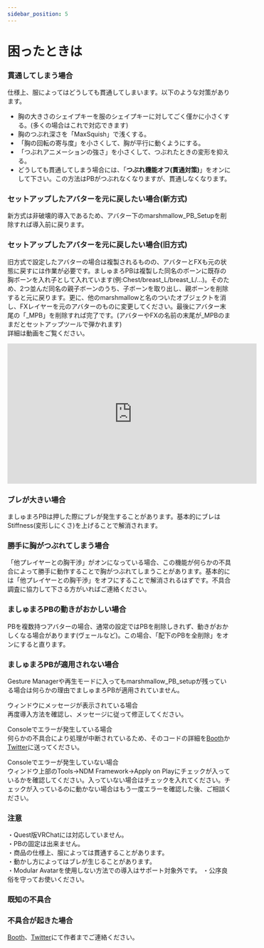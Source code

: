 ```yaml
---
sidebar_position: 5
---
```


# 困ったときは
### 貫通してしまう場合
仕様上、服によってはどうしても貫通してしまいます。以下のような対策があります。
- 胸の大きさのシェイプキーを服のシェイプキーに対してごく僅かに小さくする。(多くの場合はこれで対応できます)
- 胸のつぶれ深さを「MaxSquish」で浅くする。
- 「胸の回転の寄与度」を小さくして、胸が平行に動くようにする。
- 「つぶれアニメーションの強さ」を小さくして、つぶれたときの変形を抑える。
- どうしても貫通してしまう場合には、「**つぶれ機能オフ(貫通対策)**」をオンにして下さい。この方法はPBがつぶれなくなりますが、貫通しなくなります。

### セットアップしたアバターを元に戻したい場合(新方式)
新方式は非破壊的導入であるため、アバター下のmarshmallow_PB_Setupを削除すれば導入前に戻ります。

### セットアップしたアバターを元に戻したい場合(旧方式)
旧方式で設定したアバターの場合は複製されるものの、アバターとFXも元の状態に戻すには作業が必要です。ましゅまろPBは複製した同名のボーンに既存の胸ボーンを入れ子として入れています(例:Chest/breast_L/breast_L/…)。そのため、2つ並んだ同名の親子ボーンのうち、子ボーンを取り出し、親ボーンを削除すると元に戻ります。更に、他のmarshmallowと名のついたオブジェクトを消し、FXレイヤーを元のアバターのものに変更してください。最後にアバター末尾の「_MPB」を削除すれば完了です。(アバターやFXの名前の末尾が_MPBのままだとセットアップツールで弾かれます)  
詳細は動画をご覧ください。
<iframe width="560" height="315" src="https://www.youtube.com/embed/Nh1pLiSWz6I?si=6jGZxrHTBik8gz7L" title="YouTube video player" frameBorder="0" allow="accelerometer; autoplay; clipboard-write; encrypted-media; gyroscope; picture-in-picture; web-share" allowFullScreen></iframe>

### ブレが大きい場合
ましゅまろPBは押した際にブレが発生することがあります。基本的にブレはStiffness(変形しにくさ)を上げることで解消されます。

### 勝手に胸がつぶれてしまう場合
「他プレイヤーとの胸干渉」がオンになっている場合、この機能が何らかの不具合によって勝手に動作することで胸がつぶれてしまうことがあります。基本的には「他プレイヤーとの胸干渉」をオフにすることで解消されるはずです。不具合調査に協力して下さる方がいればご連絡ください。

### ましゅまろPBの動きがおかしい場合
PBを複数持つアバターの場合、通常の設定ではPBを削除しきれず、動きがおかしくなる場合があります(ヴェールなど)。この場合、「配下のPBを全削除」をオンにすると直ります。

### ましゅまろPBが適用されない場合
Gesture Managerや再生モードに入ってもmarshmallow_PB_setupが残っている場合は何らかの理由でましゅまろPBが適用されていません。  

ウィンドウにメッセージが表示されている場合  
再度導入方法を確認し、メッセージに従って修正してください。

Consoleでエラーが発生している場合  
何らかの不具合により処理が中断されているため、そのコードの詳細を[Booth](https://wataame89.booth.pm)か[Twitter](https://twitter.com/wataameya_vr)に送ってください。

Consoleでエラーが発生していない場合  
ウィンドウ上部のTools→NDM Framework→Apply on Playにチェックが入っているかを確認してください。入っていない場合はチェックを入れてください。チェックが入っているのに動かない場合はもう一度エラーを確認した後、ご相談ください。

### 注意
・Quest版VRChatには対応していません。  
・PBの固定は出来ません。  
・商品の仕様上、服によっては貫通することがあります。  
・動かし方によってはブレが生じることがあります。  
・Modular Avatarを使用しない方法での導入はサポート対象外です。 
・公序良俗を守ってお使いください。  

### 既知の不具合


### 不具合が起きた場合
[Booth](https://wataame89.booth.pm)、[Twitter](https://twitter.com/wataameya_vr)にて作者までご連絡ください。
